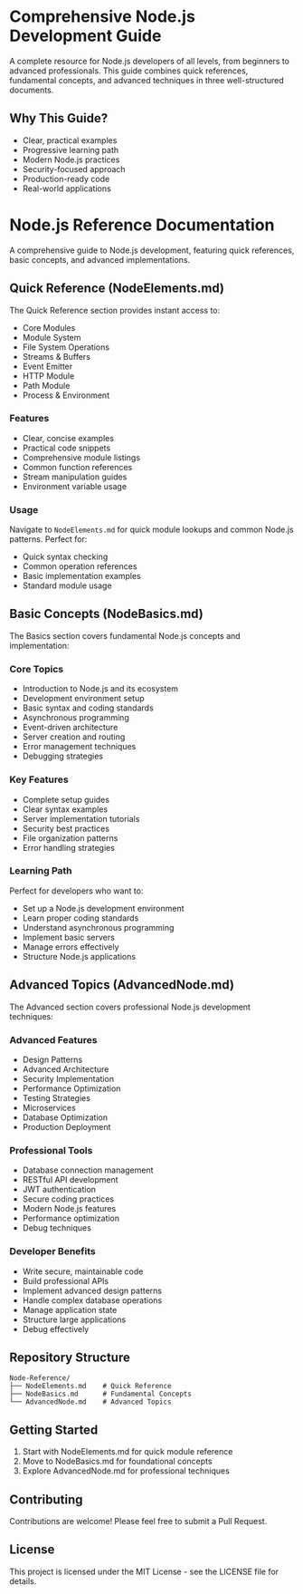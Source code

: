 # Comprehensive Node.js Development Guide

A complete resource for Node.js developers of all levels, from beginners to advanced professionals. This guide combines quick references, fundamental concepts, and advanced techniques in three well-structured documents.

## Why This Guide?
- Clear, practical examples
- Progressive learning path
- Modern Node.js practices
- Security-focused approach
- Production-ready code
- Real-world applications

# Node.js Reference Documentation

A comprehensive guide to Node.js development, featuring quick references, basic concepts, and advanced implementations.

## Quick Reference (NodeElements.md)

The Quick Reference section provides instant access to:
- Core Modules
- Module System
- File System Operations
- Streams & Buffers
- Event Emitter
- HTTP Module
- Path Module
- Process & Environment

### Features
- Clear, concise examples
- Practical code snippets
- Comprehensive module listings
- Common function references
- Stream manipulation guides
- Environment variable usage

### Usage
Navigate to `NodeElements.md` for quick module lookups and common Node.js patterns. Perfect for:
- Quick syntax checking
- Common operation references
- Basic implementation examples
- Standard module usage

## Basic Concepts (NodeBasics.md)

The Basics section covers fundamental Node.js concepts and implementation:

### Core Topics
- Introduction to Node.js and its ecosystem
- Development environment setup
- Basic syntax and coding standards
- Asynchronous programming
- Event-driven architecture
- Server creation and routing
- Error management techniques
- Debugging strategies

### Key Features
- Complete setup guides
- Clear syntax examples
- Server implementation tutorials
- Security best practices
- File organization patterns
- Error handling strategies

### Learning Path
Perfect for developers who want to:
- Set up a Node.js development environment
- Learn proper coding standards
- Understand asynchronous programming
- Implement basic servers
- Manage errors effectively
- Structure Node.js applications

## Advanced Topics (AdvancedNode.md)

The Advanced section covers professional Node.js development techniques:

### Advanced Features
- Design Patterns
- Advanced Architecture
- Security Implementation
- Performance Optimization
- Testing Strategies
- Microservices
- Database Optimization
- Production Deployment

### Professional Tools
- Database connection management
- RESTful API development
- JWT authentication
- Secure coding practices
- Modern Node.js features
- Performance optimization
- Debug techniques

### Developer Benefits
- Write secure, maintainable code
- Build professional APIs
- Implement advanced design patterns
- Handle complex database operations
- Manage application state
- Structure large applications
- Debug effectively

## Repository Structure
```
Node-Reference/
├── NodeElements.md    # Quick Reference
├── NodeBasics.md      # Fundamental Concepts
└── AdvancedNode.md    # Advanced Topics
```

## Getting Started
1. Start with NodeElements.md for quick module reference
2. Move to NodeBasics.md for foundational concepts
3. Explore AdvancedNode.md for professional techniques

## Contributing

Contributions are welcome! Please feel free to submit a Pull Request.

## License

This project is licensed under the MIT License - see the LICENSE file for details.

